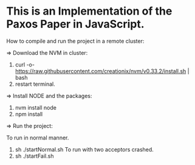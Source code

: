 # This is an Implementation of the Paxos Paper in JavaScript.

How to compile and run the project in a remote cluster:

=> Download the NVM in cluster:

1. curl -o- https://raw.githubusercontent.com/creationix/nvm/v0.33.2/install.sh | bash
2. restart terminal.

=> Install NODE and the packages:

1. nvm install node
2. npm install

=> Run the project:

To run in normal manner.

1. sh ./startNormal.sh
   To run with two acceptors crashed.
2. sh ./startFail.sh
